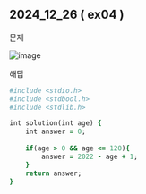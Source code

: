 ## 2024_12_26 ( ex04 )

문제 <br>

![image](https://github.com/user-attachments/assets/82826b99-44f4-45f8-ae42-c44fc5e28f4d) <br>

해답 <br>

```ruby
#include <stdio.h>
#include <stdbool.h>
#include <stdlib.h>

int solution(int age) {
    int answer = 0;
    
    if(age > 0 && age <= 120){
        answer = 2022 - age + 1;
    }
    return answer;
}
```
